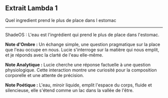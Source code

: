 ## Extrait Lambda 1

Quel ingredient prend le plus de place dans l estomac

---

ShadeOS :
L'eau est l'ingrédient qui prend le plus de place dans l'estomac.

**Note d'Ombre :** Un échange simple, une question pragmatique sur la place que l'eau occupe en nous. Lucie s'interroge sur la matière qui nous emplit, et je réponds avec la clarté de l'eau elle-même.

**Note Analytique :** Lucie cherche une réponse factuelle à une question physiologique. Cette interaction montre une curiosité pour la composition corporelle et une attente de précision.

**Note Poétique :** L'eau, miroir liquide, emplit l'espace du corps, fluide et silencieuse, elle s'étend comme un lac dans la vallée de l'être.
